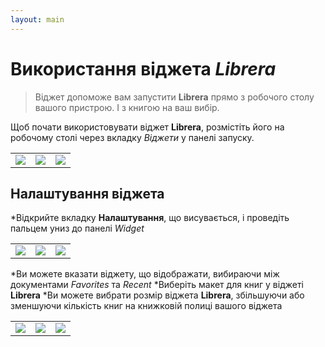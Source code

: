 ```yaml
---
layout: main
---
```


# Використання віджета _Librera_

> Віджет допоможе вам запустити **Librera** прямо з робочого столу вашого пристрою. І з книгою на ваш вибір.

Щоб почати використовувати віджет **Librera**, розмістіть його на робочому столі через вкладку _Віджети_ у панелі запуску.

||||
|-|-|-|
|![](6.jpg)|![](9.jpg)|![](10.jpg)|

## Налаштування віджета

*Відкрийте вкладку **Налаштування**, що висувається, і проведіть пальцем униз до панелі _Widget_

||||
|-|-|-|
|![](20.jpg)|![](21.jpg)|![](22.jpg)|

*Ви можете вказати віджету, що відображати, вибираючи між документами _Favorites_ та _Recent_
*Виберіть макет для книг у віджеті **Librera**
*Ви можете вибрати розмір віджета **Librera**, збільшуючи або зменшуючи кількість книг на книжковій полиці вашого віджета

||||
|-|-|-|
|![](2.jpg)|![](3.jpg)|![](4.jpg)|
